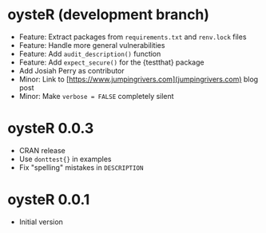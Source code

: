 # oysteR (development branch)
  * Feature: Extract packages from `requirements.txt` and `renv.lock` files
  * Feature: Handle more general vulnerabilities
  * Feature: Add `audit_description()` function
  * Feature: Add `expect_secure()` for the {testthat} package
  * Add Josiah Perry as contributor
  * Minor: Link to [https://www.jumpingrivers.com](jumpingrivers.com) blog post
  * Minor: Make `verbose = FALSE` completely silent

# oysteR 0.0.3
  * CRAN release
  * Use `donttest{}` in examples
  * Fix "spelling" mistakes in `DESCRIPTION`

# oysteR 0.0.1
  * Initial version
